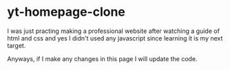 # yt-homepage-clone

I was just practing making a professional website after watching a guide of html and css
and yes I didn't used any javascript since learning it is my next target.

Anyways, if I make any changes in this page I will update the code.
